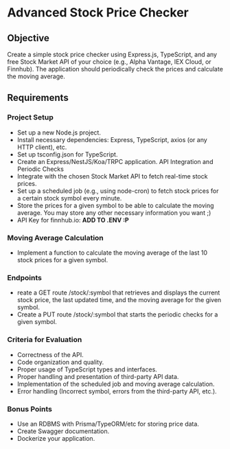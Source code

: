# Advanced Stock Price Checker

## Objective

Create a simple stock price checker using Express.js, TypeScript, and any free Stock Market API of your choice (e.g., Alpha Vantage, IEX Cloud, or Finnhub). The application should periodically check the prices and calculate the moving average.
## Requirements

### Project Setup
- Set up a new Node.js project.
- Install necessary dependencies: Express, TypeScript, axios (or any HTTP client), etc.
- Set up tsconfig.json for TypeScript.
- Create an Express/NestJS/Koa/TRPC application.
API Integration and Periodic Checks
- Integrate with the chosen Stock Market API to fetch real-time stock prices.
- Set up a scheduled job (e.g., using node-cron) to fetch stock prices for a certain stock symbol every minute.
- Store the prices for a given symbol to be able to calculate the moving average. You may store any other necessary information you want ;)
- API Key for finnhub.io: **ADD TO .ENV :P**
### Moving Average Calculation
- Implement a function to calculate the moving average of the last 10 stock prices for a given symbol.
### Endpoints
- reate a GET route /stock/:symbol that retrieves and displays the current stock price, the last updated time, and the moving average for the given symbol.
- Create a PUT route /stock/:symbol that starts the periodic checks for a given symbol.
### Criteria for Evaluation
- Correctness of the API.
- Code organization and quality.
- Proper usage of TypeScript types and interfaces.
- Proper handling and presentation of third-party API data.
- Implementation of the scheduled job and moving average calculation.
- Error handling (Incorrect symbol, errors from the third-party API, etc.).
### Bonus Points

- Use an RDBMS with Prisma/TypeORM/etc for storing price data.
- Create Swagger documentation.
- Dockerize your application.